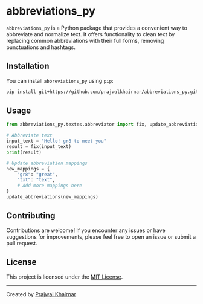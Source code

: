 

# abbreviations_py

`abbreviations_py` is a Python package that provides a convenient way to abbreviate and normalize text. It offers functionality to clean text by replacing common abbreviations with their full forms, removing punctuations and hashtags.

## Installation

You can install `abbreviations_py` using `pip`:

```bash
pip install git+https://github.com/prajwalkhairnar/abbreviations_py.git
```

## Usage

```python
from abbreviations_py.textes.abbreviator import fix, update_abbreviations

# Abbreviate text
input_text = "Hello! gr8 to meet you"
result = fix(input_text)
print(result)

# Update abbreviation mappings
new_mappings = {
    "gr8": "great",
    "txt": "text",
    # Add more mappings here
}
update_abbreviations(new_mappings)
```

## Contributing

Contributions are welcome! If you encounter any issues or have suggestions for improvements, please feel free to open an issue or submit a pull request.

## License

This project is licensed under the [MIT License](LICENSE).

---

Created by [Prajwal Khairnar](https://github.com/prajwalkhairnar)


